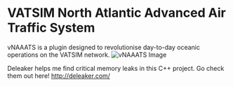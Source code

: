 # VATSIM North Atlantic Advanced Air Traffic System
vNAAATS is a plugin designed to revolutionise day-to-day oceanic operations on the VATSIM network.
![vNAAATS Image](https://i.imgur.com/X6pVVmE.png)

Deleaker helps me find critical memory leaks in this C++ project. Go check them out here! http://deleaker.com/

